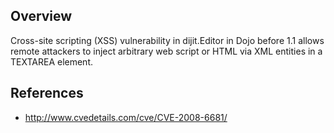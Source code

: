 ## Overview
Cross-site scripting (XSS) vulnerability in dijit.Editor in Dojo before 1.1 allows remote attackers to inject arbitrary web script or HTML via XML entities in a TEXTAREA element.	

## References
- http://www.cvedetails.com/cve/CVE-2008-6681/
